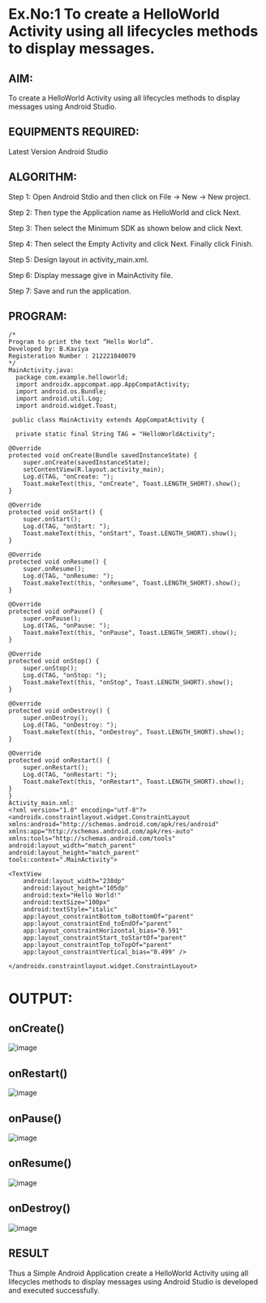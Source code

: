 # Ex.No:1 To create a HelloWorld Activity using all lifecycles methods to display messages.
## AIM:
To create a HelloWorld Activity using all lifecycles methods to display messages using Android Studio.

## EQUIPMENTS REQUIRED:
Latest Version Android Studio

## ALGORITHM:
Step 1: Open Android Stdio and then click on File -> New -> New project.

Step 2: Then type the Application name as HelloWorld and click Next.

Step 3: Then select the Minimum SDK as shown below and click Next.

Step 4: Then select the Empty Activity and click Next. Finally click Finish.

Step 5: Design layout in activity_main.xml.

Step 6: Display message give in MainActivity file.

Step 7: Save and run the application.

## PROGRAM:
~~~
/*
Program to print the text “Hello World”.
Developed by: B.Kaviya
Registeration Number : 212221040079
*/
MainActivity.java:
  package com.example.helloworld;
  import androidx.appcompat.app.AppCompatActivity;
  import android.os.Bundle;
  import android.util.Log;
  import android.widget.Toast;

 public class MainActivity extends AppCompatActivity {

  private static final String TAG = "HelloWorldActivity";

@Override
protected void onCreate(Bundle savedInstanceState) {
    super.onCreate(savedInstanceState);
    setContentView(R.layout.activity_main);
    Log.d(TAG, "onCreate: ");
    Toast.makeText(this, "onCreate", Toast.LENGTH_SHORT).show();
}

@Override
protected void onStart() {
    super.onStart();
    Log.d(TAG, "onStart: ");
    Toast.makeText(this, "onStart", Toast.LENGTH_SHORT).show();
}

@Override
protected void onResume() {
    super.onResume();
    Log.d(TAG, "onResume: ");
    Toast.makeText(this, "onResume", Toast.LENGTH_SHORT).show();
}

@Override
protected void onPause() {
    super.onPause();
    Log.d(TAG, "onPause: ");
    Toast.makeText(this, "onPause", Toast.LENGTH_SHORT).show();
}

@Override
protected void onStop() {
    super.onStop();
    Log.d(TAG, "onStop: ");
    Toast.makeText(this, "onStop", Toast.LENGTH_SHORT).show();
}

@Override
protected void onDestroy() {
    super.onDestroy();
    Log.d(TAG, "onDestroy: ");
    Toast.makeText(this, "onDestroy", Toast.LENGTH_SHORT).show();
}

@Override
protected void onRestart() {
    super.onRestart();
    Log.d(TAG, "onRestart: ");
    Toast.makeText(this, "onRestart", Toast.LENGTH_SHORT).show();
}
}
Activity_main.xml:
<?xml version="1.0" encoding="utf-8"?>
<androidx.constraintlayout.widget.ConstraintLayout        xmlns:android="http://schemas.android.com/apk/res/android"
xmlns:app="http://schemas.android.com/apk/res-auto"
xmlns:tools="http://schemas.android.com/tools"
android:layout_width="match_parent"
android:layout_height="match_parent"
tools:context=".MainActivity">

<TextView
    android:layout_width="238dp"
    android:layout_height="105dp"
    android:text="Hello World!"
    android:textSize="100px"
    android:textStyle="italic"
    app:layout_constraintBottom_toBottomOf="parent"
    app:layout_constraintEnd_toEndOf="parent"
    app:layout_constraintHorizontal_bias="0.591"
    app:layout_constraintStart_toStartOf="parent"
    app:layout_constraintTop_toTopOf="parent"
    app:layout_constraintVertical_bias="0.499" />

</androidx.constraintlayout.widget.ConstraintLayout>
~~~
# OUTPUT:
## onCreate()
![image](https://github.com/Anuayshh/HelloWorld/assets/127651217/dcb585f7-e16b-4737-b84c-f0208d48192f)


## onRestart()
![image](https://github.com/Anuayshh/HelloWorld/assets/127651217/93674089-17d2-4f5c-8303-85b62aebaac1)


## onPause()
![image](https://github.com/Anuayshh/HelloWorld/assets/127651217/6630b25c-0b00-45b1-a291-8c165a330e3d)


## onResume()
![image](https://github.com/Anuayshh/HelloWorld/assets/127651217/815b9669-9136-49de-8507-68f4bbce2392)


## onDestroy()
![image](https://github.com/Anuayshh/HelloWorld/assets/127651217/6c25367c-2e96-4bdb-b181-17717ff7974d)


## RESULT
Thus a Simple Android Application create a HelloWorld Activity using all lifecycles methods to display messages using Android Studio is developed and executed successfully.
